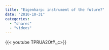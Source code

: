 ```yaml
---
title: "Eigenharp: instrument of the future?"
date: "2010-10-31"
categories:
  - "shares"
  - "videos"
---
```


<div style="width: 70vw;">{{< youtube TPRUA2Otf\_c>}}</div>
